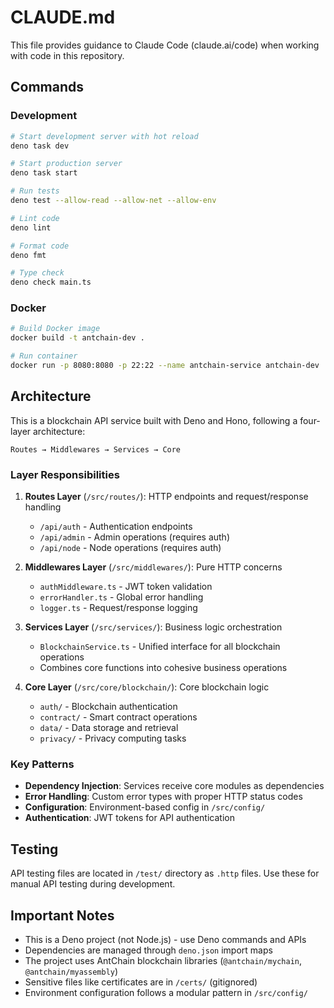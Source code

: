 # CLAUDE.md

This file provides guidance to Claude Code (claude.ai/code) when working with code in this repository.

## Commands

### Development
```bash
# Start development server with hot reload
deno task dev

# Start production server
deno task start

# Run tests
deno test --allow-read --allow-net --allow-env

# Lint code
deno lint

# Format code
deno fmt

# Type check
deno check main.ts
```

### Docker
```bash
# Build Docker image
docker build -t antchain-dev .

# Run container
docker run -p 8080:8080 -p 22:22 --name antchain-service antchain-dev
```

## Architecture

This is a blockchain API service built with Deno and Hono, following a four-layer architecture:

```
Routes → Middlewares → Services → Core
```

### Layer Responsibilities

1. **Routes Layer** (`/src/routes/`): HTTP endpoints and request/response handling
   - `/api/auth` - Authentication endpoints
   - `/api/admin` - Admin operations (requires auth)
   - `/api/node` - Node operations (requires auth)

2. **Middlewares Layer** (`/src/middlewares/`): Pure HTTP concerns
   - `authMiddleware.ts` - JWT token validation
   - `errorHandler.ts` - Global error handling
   - `logger.ts` - Request/response logging

3. **Services Layer** (`/src/services/`): Business logic orchestration
   - `BlockchainService.ts` - Unified interface for all blockchain operations
   - Combines core functions into cohesive business operations

4. **Core Layer** (`/src/core/blockchain/`): Core blockchain logic
   - `auth/` - Blockchain authentication
   - `contract/` - Smart contract operations
   - `data/` - Data storage and retrieval
   - `privacy/` - Privacy computing tasks

### Key Patterns

- **Dependency Injection**: Services receive core modules as dependencies
- **Error Handling**: Custom error types with proper HTTP status codes
- **Configuration**: Environment-based config in `/src/config/`
- **Authentication**: JWT tokens for API authentication

## Testing

API testing files are located in `/test/` directory as `.http` files. Use these for manual API testing during development.

## Important Notes

- This is a Deno project (not Node.js) - use Deno commands and APIs
- Dependencies are managed through `deno.json` import maps
- The project uses AntChain blockchain libraries (`@antchain/mychain`, `@antchain/myassembly`)
- Sensitive files like certificates are in `/certs/` (gitignored)
- Environment configuration follows a modular pattern in `/src/config/`